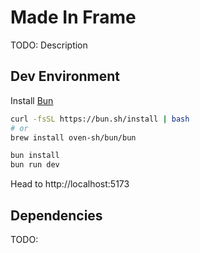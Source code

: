 # Made In Frame

TODO: Description

## Dev Environment

Install [Bun](https://bun.sh/)

```sh
curl -fsSL https://bun.sh/install | bash
# or
brew install oven-sh/bun/bun

bun install
bun run dev
```

Head to http://localhost:5173

## Dependencies

TODO:
